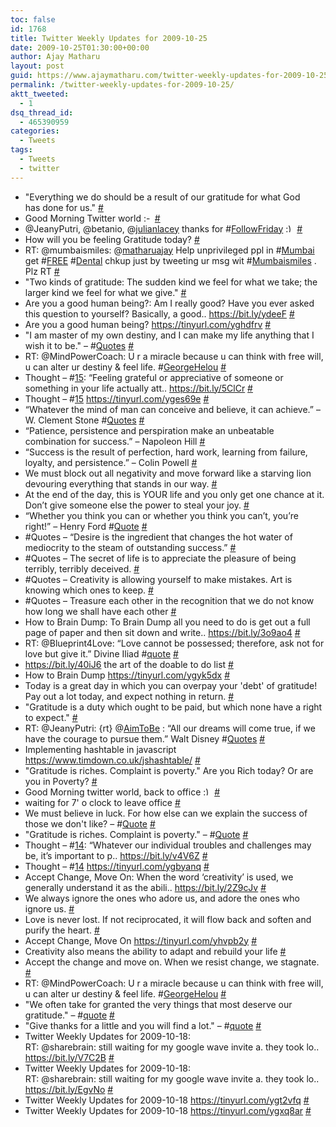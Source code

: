 ```yaml
---
toc: false
id: 1768
title: Twitter Weekly Updates for 2009-10-25
date: 2009-10-25T01:30:00+00:00
author: Ajay Matharu
layout: post
guid: https://www.ajaymatharu.com/twitter-weekly-updates-for-2009-10-25/
permalink: /twitter-weekly-updates-for-2009-10-25/
aktt_tweeted:
  - 1
dsq_thread_id:
  - 465390959
categories:
  - Tweets
tags:
  - Tweets
  - twitter
---
```

<ul class="aktt_tweet_digest">
  <li>
    "Everything we do should be a result of our gratitude for what God<br /> has done for us." <a href="https://twitter.com/matharuajay/statuses/5119652929" class="aktt_tweet_time">#</a>
  </li>
  <li>
    Good Morning Twitter world <img src="https://www.ajaymatharu.com/wp-includes/images/smilies/simple-smile.png" alt=":-)" class="wp-smiley" style="height: 1em; max-height: 1em;" /> <a href="https://twitter.com/matharuajay/statuses/5116324040" class="aktt_tweet_time">#</a>
  </li>
  <li>
    @JeanyPutri, @betanio, @<a href="https://twitter.com/julianlacey" class="aktt_username">julianlacey</a> thanks for #<a href="https://search.twitter.com/search?q=%23FollowFriday" class="aktt_hashtag">FollowFriday</a> <img src="https://www.ajaymatharu.com/wp-includes/images/smilies/simple-smile.png" alt=":)" class="wp-smiley" style="height: 1em; max-height: 1em;" /> <a href="https://twitter.com/matharuajay/statuses/5100506416" class="aktt_tweet_time">#</a>
  </li>
  <li>
    How will you be feeling Gratitude today? <a href="https://twitter.com/matharuajay/statuses/5092919002" class="aktt_tweet_time">#</a>
  </li>
  <li>
    RT: @mumbaismiles: @<a href="https://twitter.com/matharuajay" class="aktt_username">matharuajay</a> Help unprivileged ppl in #<a href="https://search.twitter.com/search?q=%23Mumbai" class="aktt_hashtag">Mumbai</a> get #<a href="https://search.twitter.com/search?q=%23FREE" class="aktt_hashtag">FREE</a> #<a href="https://search.twitter.com/search?q=%23Dental" class="aktt_hashtag">Dental</a> chkup just by tweeting ur msg wit #<a href="https://search.twitter.com/search?q=%23Mumbaismiles" class="aktt_hashtag">Mumbaismiles</a> . Plz RT <a href="https://twitter.com/matharuajay/statuses/5092918093" class="aktt_tweet_time">#</a>
  </li>
  <li>
    "Two kinds of gratitude: The sudden kind we feel for what we take; the larger kind we feel for what we give." <a href="https://twitter.com/matharuajay/statuses/5092867073" class="aktt_tweet_time">#</a>
  </li>
  <li>
    Are you a good human being?: Am I really good? Have you ever asked this question to yourself? Basically, a good.. <a href="https://bit.ly/ydeeF" rel="nofollow">https://bit.ly/ydeeF</a> <a href="https://twitter.com/matharuajay/statuses/5091978464" class="aktt_tweet_time">#</a>
  </li>
  <li>
    Are you a good human being? <a href="https://tinyurl.com/yghdfrv" rel="nofollow">https://tinyurl.com/yghdfrv</a> <a href="https://twitter.com/matharuajay/statuses/5091729215" class="aktt_tweet_time">#</a>
  </li>
  <li>
    "I am master of my own destiny, and I can make my life anything that I wish it to be." &#8211; #<a href="https://search.twitter.com/search?q=%23Quotes" class="aktt_hashtag">Quotes</a> <a href="https://twitter.com/matharuajay/statuses/5090304119" class="aktt_tweet_time">#</a>
  </li>
  <li>
    RT: @MindPowerCoach: U r a miracle because u can think with free will, u can alter ur destiny & feel life. #<a href="https://search.twitter.com/search?q=%23GeorgeHelou" class="aktt_hashtag">GeorgeHelou</a> <a href="https://twitter.com/matharuajay/statuses/5090219774" class="aktt_tweet_time">#</a>
  </li>
  <li>
    Thought &#8211; #<a href="https://search.twitter.com/search?q=%2315" class="aktt_hashtag">15</a>: &#8220;Feeling grateful or appreciative of someone or something in your life actually att.. <a href="https://bit.ly/5ClCr" rel="nofollow">https://bit.ly/5ClCr</a> <a href="https://twitter.com/matharuajay/statuses/5070667548" class="aktt_tweet_time">#</a>
  </li>
  <li>
    Thought &#8211; #<a href="https://search.twitter.com/search?q=%2315" class="aktt_hashtag">15</a> <a href="https://tinyurl.com/yges69e" rel="nofollow">https://tinyurl.com/yges69e</a> <a href="https://twitter.com/matharuajay/statuses/5065454655" class="aktt_tweet_time">#</a>
  </li>
  <li>
    “Whatever the mind of man can conceive and believe, it can achieve.” – W. Clement Stone #<a href="https://search.twitter.com/search?q=%23Quotes" class="aktt_hashtag">Quotes</a> <a href="https://twitter.com/matharuajay/statuses/5063680021" class="aktt_tweet_time">#</a>
  </li>
  <li>
    “Patience, persistence and perspiration make an unbeatable combination for success.” – Napoleon Hill <a href="https://twitter.com/matharuajay/statuses/5062848813" class="aktt_tweet_time">#</a>
  </li>
  <li>
    “Success is the result of perfection, hard work, learning from failure, loyalty, and persistence.” – Colin Powell <a href="https://twitter.com/matharuajay/statuses/5062749534" class="aktt_tweet_time">#</a>
  </li>
  <li>
    We must block out all negativity and move forward like a starving lion devouring everything that stands in our way. <a href="https://twitter.com/matharuajay/statuses/5062746851" class="aktt_tweet_time">#</a>
  </li>
  <li>
    At the end of the day, this is YOUR life and you only get one chance at it. Don’t give someone else the power to steal your joy. <a href="https://twitter.com/matharuajay/statuses/5062611264" class="aktt_tweet_time">#</a>
  </li>
  <li>
    “Whether you think you can or whether you think you can’t, you’re right!” – Henry Ford #<a href="https://search.twitter.com/search?q=%23Quote" class="aktt_hashtag">Quote</a> <a href="https://twitter.com/matharuajay/statuses/5062594358" class="aktt_tweet_time">#</a>
  </li>
  <li>
    #Quotes &#8211; “Desire is the ingredient that changes the hot water of mediocrity to the steam of outstanding success.” <a href="https://twitter.com/matharuajay/statuses/5062141044" class="aktt_tweet_time">#</a>
  </li>
  <li>
    #Quotes &#8211; The secret of life is to appreciate the pleasure of being terribly, terribly deceived. <a href="https://twitter.com/matharuajay/statuses/5061921951" class="aktt_tweet_time">#</a>
  </li>
  <li>
    #Quotes &#8211; Creativity is allowing yourself to make mistakes. Art is knowing which ones to keep. <a href="https://twitter.com/matharuajay/statuses/5061851630" class="aktt_tweet_time">#</a>
  </li>
  <li>
    #Quotes &#8211; Treasure each other in the recognition that we do not know how long we shall have each other <a href="https://twitter.com/matharuajay/statuses/5061773596" class="aktt_tweet_time">#</a>
  </li>
  <li>
    How to Brain Dump: To Brain Dump all you need to do is get out a full page of paper and then sit down and write.. <a href="https://bit.ly/3o9ao4" rel="nofollow">https://bit.ly/3o9ao4</a> <a href="https://twitter.com/matharuajay/statuses/5052871902" class="aktt_tweet_time">#</a>
  </li>
  <li>
    RT: @Blueprint4Love: “Love cannot be possessed; therefore, ask not for love but give it.” Divine Iliad #<a href="https://search.twitter.com/search?q=%23quote" class="aktt_hashtag">quote</a> <a href="https://twitter.com/matharuajay/statuses/5042480976" class="aktt_tweet_time">#</a>
  </li>
  <li>
    <a href="https://bit.ly/40iJ6" rel="nofollow">https://bit.ly/40iJ6</a> the art of the doable to do list <a href="https://twitter.com/matharuajay/statuses/5041737098" class="aktt_tweet_time">#</a>
  </li>
  <li>
    How to Brain Dump <a href="https://tinyurl.com/ygyk5dx" rel="nofollow">https://tinyurl.com/ygyk5dx</a> <a href="https://twitter.com/matharuajay/statuses/5041266242" class="aktt_tweet_time">#</a>
  </li>
  <li>
    Today is a great day in which you can overpay your 'debt' of gratitude! Pay out a lot today, and expect nothing in return. <a href="https://twitter.com/matharuajay/statuses/5040373728" class="aktt_tweet_time">#</a>
  </li>
  <li>
    "Gratitude is a duty which ought to be paid, but which none have a right to expect." <a href="https://twitter.com/matharuajay/statuses/5040372309" class="aktt_tweet_time">#</a>
  </li>
  <li>
    RT: @JeanyPutri: {rt} @<a href="https://twitter.com/AimToBe" class="aktt_username">AimToBe</a> : “All our dreams will come true, if we have the courage to pursue them.” Walt Disney #<a href="https://search.twitter.com/search?q=%23Quotes" class="aktt_hashtag">Quotes</a> <a href="https://twitter.com/matharuajay/statuses/5039933710" class="aktt_tweet_time">#</a>
  </li>
  <li>
    Implementing hashtable in javascript <a href="https://www.timdown.co.uk/jshashtable/" rel="nofollow">https://www.timdown.co.uk/jshashtable/</a> <a href="https://twitter.com/matharuajay/statuses/5037581945" class="aktt_tweet_time">#</a>
  </li>
  <li>
    "Gratitude is riches. Complaint is poverty." Are you Rich today? Or are you in Poverty? <a href="https://twitter.com/matharuajay/statuses/5036714050" class="aktt_tweet_time">#</a>
  </li>
  <li>
    Good Morning twitter world, back to office <img src="https://www.ajaymatharu.com/wp-includes/images/smilies/simple-smile.png" alt=":)" class="wp-smiley" style="height: 1em; max-height: 1em;" /> <a href="https://twitter.com/matharuajay/statuses/5036695921" class="aktt_tweet_time">#</a>
  </li>
  <li>
    waiting for 7' o clock to leave office <a href="https://twitter.com/matharuajay/statuses/5018409866" class="aktt_tweet_time">#</a>
  </li>
  <li>
    We must believe in luck. For how else can we explain the success of those we don't like? &#8211; #<a href="https://search.twitter.com/search?q=%23Quote" class="aktt_hashtag">Quote</a> <a href="https://twitter.com/matharuajay/statuses/5016751955" class="aktt_tweet_time">#</a>
  </li>
  <li>
    "Gratitude is riches. Complaint is poverty." &#8211; #<a href="https://search.twitter.com/search?q=%23Quote" class="aktt_hashtag">Quote</a> <a href="https://twitter.com/matharuajay/statuses/5014915794" class="aktt_tweet_time">#</a>
  </li>
  <li>
    Thought &#8211; #<a href="https://search.twitter.com/search?q=%2314" class="aktt_hashtag">14</a>: &#8220;Whatever our individual troubles and challenges may be, it&#8217;s important to p.. <a href="https://bit.ly/v4V6Z" rel="nofollow">https://bit.ly/v4V6Z</a> <a href="https://twitter.com/matharuajay/statuses/5014045533" class="aktt_tweet_time">#</a>
  </li>
  <li>
    Thought &#8211; #<a href="https://search.twitter.com/search?q=%2314" class="aktt_hashtag">14</a> <a href="https://tinyurl.com/ygbyanq" rel="nofollow">https://tinyurl.com/ygbyanq</a> <a href="https://twitter.com/matharuajay/statuses/5012725534" class="aktt_tweet_time">#</a>
  </li>
  <li>
    Accept Change, Move On: When the word &#8216;creativity&#8217; is used, we generally understand it as the abili.. <a href="https://bit.ly/2Z9cJv" rel="nofollow">https://bit.ly/2Z9cJv</a> <a href="https://twitter.com/matharuajay/statuses/5000173671" class="aktt_tweet_time">#</a>
  </li>
  <li>
    We always ignore the ones who adore us, and adore the ones who ignore us. <a href="https://twitter.com/matharuajay/statuses/4994062406" class="aktt_tweet_time">#</a>
  </li>
  <li>
    Love is never lost. If not reciprocated, it will flow back and soften and purify the heart. <a href="https://twitter.com/matharuajay/statuses/4994057060" class="aktt_tweet_time">#</a>
  </li>
  <li>
    Accept Change, Move On <a href="https://tinyurl.com/yhvpb2y" rel="nofollow">https://tinyurl.com/yhvpb2y</a> <a href="https://twitter.com/matharuajay/statuses/4993238772" class="aktt_tweet_time">#</a>
  </li>
  <li>
    Creativity also means the ability to adapt and rebuild your life <a href="https://twitter.com/matharuajay/statuses/4992993557" class="aktt_tweet_time">#</a>
  </li>
  <li>
    Accept the change and move on. When we resist change, we stagnate. <a href="https://twitter.com/matharuajay/statuses/4992984589" class="aktt_tweet_time">#</a>
  </li>
  <li>
    RT: @MindPowerCoach: U r a miracle because u can think with free will, u can alter ur destiny & feel life. #<a href="https://search.twitter.com/search?q=%23GeorgeHelou" class="aktt_hashtag">GeorgeHelou</a> <a href="https://twitter.com/matharuajay/statuses/4992565669" class="aktt_tweet_time">#</a>
  </li>
  <li>
    "We often take for granted the very things that most deserve our gratitude." &#8211; #<a href="https://search.twitter.com/search?q=%23quote" class="aktt_hashtag">quote</a> <a href="https://twitter.com/matharuajay/statuses/4983958734" class="aktt_tweet_time">#</a>
  </li>
  <li>
    "Give thanks for a little and you will find a lot." &#8211; #<a href="https://search.twitter.com/search?q=%23quote" class="aktt_hashtag">quote</a> <a href="https://twitter.com/matharuajay/statuses/4983951933" class="aktt_tweet_time">#</a>
  </li>
  <li>
    Twitter Weekly Updates for 2009-10-18:<br /> RT: @sharebrain: still waiting for my google wave invite a. they took lo.. <a href="https://bit.ly/V7C2B" rel="nofollow">https://bit.ly/V7C2B</a> <a href="https://twitter.com/matharuajay/statuses/4949788346" class="aktt_tweet_time">#</a>
  </li>
  <li>
    Twitter Weekly Updates for 2009-10-18:<br /> RT: @sharebrain: still waiting for my google wave invite a. they took lo.. <a href="https://bit.ly/EgvNo" rel="nofollow">https://bit.ly/EgvNo</a> <a href="https://twitter.com/matharuajay/statuses/4949787700" class="aktt_tweet_time">#</a>
  </li>
  <li>
    Twitter Weekly Updates for 2009-10-18 <a href="https://tinyurl.com/ygt2vfq" rel="nofollow">https://tinyurl.com/ygt2vfq</a> <a href="https://twitter.com/matharuajay/statuses/4949239398" class="aktt_tweet_time">#</a>
  </li>
  <li>
    Twitter Weekly Updates for 2009-10-18 <a href="https://tinyurl.com/ygxq8ar" rel="nofollow">https://tinyurl.com/ygxq8ar</a> <a href="https://twitter.com/matharuajay/statuses/4949239368" class="aktt_tweet_time">#</a>
  </li>
</ul>
